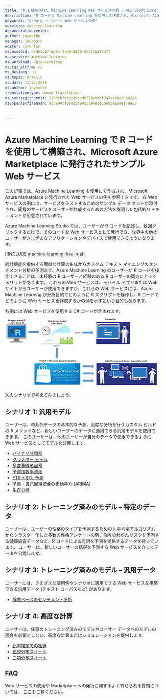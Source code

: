 ```yaml
---
title: "R で構築された Machine Learning Web サービスの例 | Microsoft Docs"
description: "R コードと Machine Learning を使用して作成され、Microsoft Azure Marketplace に発行された便利な Web サービスの例を参照できます。"
keywords: "csharp、r コード、Web サービスの例"
services: machine-learning
documentationcenter: 
author: jaymathe
manager: jhubbard
editor: cgronlun
ms.assetid: 97d66cb7-6a84-4ae9-8095-0b5f5ba82d7f
ms.service: machine-learning
ms.workload: data-services
ms.tgt_pltfrm: na
ms.devlang: na
ms.topic: article
ms.date: 11/21/2016
ms.author: jaymathe
translationtype: Human Translation
ms.sourcegitcommit: 219dcbfdca145bedb570eb9ef747ee00cc0342eb
ms.openlocfilehash: 0c3e94cf69d55de9c31a48de35e86a1ae9149a63


---
```

# <a name="web-services-examples-using-r-code-on-azure-machine-learning-and-published-to-microsoft-azure-marketplace"></a>Azure Machine Learning で R コードを使用して構築され、Microsoft Azure Marketplace に発行されたサンプル Web サービス
この記事では、Azure Machine Learning を使用して作成され、Microsoft Azure Marketplace に発行された Web サービスの例を参照できます。 各 Web サービスの例には、サービスをテストするためのサンプル データ セットが添付され、同様のサービスをユーザーが作成するための方法を説明した包括的なドキュメントが用意されています。 

Azure Machine Learning Studio では、ユーザーが R コードを記述し、数回クリックするだけで、そのコードを Web サービスとして発行でき、世界中の他のユーザーがさまざまなアプリケーションやデバイスで使用できるようになります。 

[!INCLUDE [machine-learning-free-trial](../../includes/machine-learning-free-trial.md)]

統計機能を提供する簡単な計算の生成からカスタム テキスト マイニングのセンチメント分析の予測まで、Azure Machine Learning のユーザーが R コードを操作できることは、未経験の R ユーザーと経験のある R ユーザーの両方にとってメリットがあります。 これらの Web サービスは、モバイル アプリまたは Web サイトからユーザーが使用できますが、これらの Web サービスには、Azure Machine Learning が分析目的でどのように R スクリプトを操作し、R コードでどのように Web サービスを作成するかの例を示すという目的もあります。

各例には Web サービスを使用する C# コードが含まれます。

![Azure Machine Learning の R コードの図: 独占使用または Azure Marketplace に発行される R ソリューション][1]

次のシナリオで考えてみましょう。

## <a name="scenario-1-generic-model"></a>シナリオ 1: 汎用モデル
ユーザーは、時系列データの基本的な予測、高度な分析を行うカスタム ビルドの R メソッドなど、新しいユーザーのデータに適用できる汎用モデルを使用できます。 このユーザーは、他のユーザーが自分のデータで使用できるように Web サービスとしてモデルを公開します。

* [バイナリ分類器](machine-learning-r-csharp-binary-classifier.md)
* [クラスター モデル](machine-learning-r-csharp-cluster-model.md)
* [多変量線形回帰](machine-learning-r-csharp-multivariate-linear-regression.md)
* [予測指数平滑法](machine-learning-r-csharp-forecasting-exponential-smoothing.md)
* [ETS + STL 予測](machine-learning-r-csharp-retail-demand-forecasting.md)
* [予測 - 自己回帰統合の移動平均 (ARIMA)](machine-learning-r-csharp-arima.md)
* [生存分析](machine-learning-r-csharp-survival-analysis.md)

## <a name="scenario-2-trained-model--specific-data"></a>シナリオ 2: トレーニング済みのモデル – 特定のデータ
ユーザーは、ユーザーの性格のタイプを予測するための k 平均法アルゴリズムからクラスター化した多数の性格アンケートの例、個々の肺がんリスクを予測する健康調査データなど、R コードによる有用な予測を提供するデータを持っています。 ユーザーは、新しいユーザーの結果を予測する Web サービスを介してデータを公開します。

## <a name="scenario-3-trained-model--generic-data"></a>シナリオ 3: トレーニング済みのモデル – 汎用データ
ユーザーには、さまざまな使用例やシナリオに適用できる Web サービスを構築できる汎用データ (テキスト コーパスなど) があります。

* [辞書ベースのセンチメント分析](machine-learning-r-csharp-lexicon-based-sentiment-analysis.md)

## <a name="scenario-4-advanced-calculator"></a>シナリオ 4: 高度な計算
ユーザーは、任意のトレーニング済みのモデルやユーザー データへのモデルの適合を必要としない、高度な計算またはシミュレーションを提供します。

* [比率検定での相違](machine-learning-r-csharp-difference-in-two-proportions.md)
* [正規分布スイート](machine-learning-r-csharp-normal-distribution.md)
* [二項分布スイート](machine-learning-r-csharp-binomial-distribution.md)

## <a name="faq"></a>FAQ
Web サービスの使用や Marketplace への発行に関するよく寄せられる質問については、 [ここ](machine-learning-marketplace-faq.md)をご覧ください。

[1]: ./media/machine-learning-r-csharp-web-service-examples/machine-learning-r-code-options-for-using-and-sharing-cloud.png






<!--HONumber=Nov16_HO3-->


